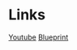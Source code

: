 # Links
[Youtube](https://www.youtube.com/@BryanJohnson)
[Blueprint](https://blueprint.bryanjohnson.co/)